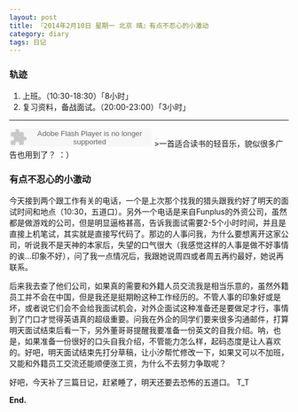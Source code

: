 ```yaml
---
layout: post
title: 『2014年2月10日 星期一 北京 晴』有点不忍心的小激动
category: diary
tags: 日记
---
```

### **轨迹**
1. 上班。（10:30-18:30）「8小时」
2. 复习资料，备战面试。（20:00-23:00）「3小时」

- - -
<embed src="http://www.xiami.com/widget/165819_1769630233/singlePlayer.swf" type="application/x-shockwave-flash" width="257" height="33" wmode="transparent">
>一首适合读书的轻音乐，貌似很多广告也用到了？ ：）

### **有点不忍心的小激动**

今天接到两个跟工作有关的电话，一个是上次那个找我的猎头跟我约好了明天的面试时间和地点（10:30，五道口）。另外一个电话是来自Funplus的外资公司，虽然都是做游戏的公司，但是明显逼格甚高，告诉我面试需要2-5个小时时间，并且是直接上机笔试，其实就是直接写代码了。那边的人事问我，为什么要想离开这家公司，听说我不是天神的本家后，失望的口气很大（我感觉这样的人事是做不好事情的诶...印象不好），问了我一点情况后，我跟她说周四或者周五再约最好，她说再联系。

后来我去查了他们公司，如果真的需要和外籍人员交流我是相当乐意的，虽然外籍员工并不会在中国，但是我还是挺期盼这种工作经历的。不管人事的印象好或是坏，或者说它们会不会给我面试机会，对外企面试这种准备还是要做足才行，事情到了门口才觉得英语真的超级重要。问我在外企的同学们要来很多沟通邮件，打算明天面试结束后看一下，另外董哥哥提醒我要准备一份英文的自我介绍。呐，也是，如果准备一份很好的口头自我介绍，不管能力怎么样，起码态度是让人喜欢的。好吧，明天面试结束先打分草稿，让小汐帮忙修改一下，如果又可以不加班，又能和外籍员工交流还能顺便涨工资，为什么不去努力争取呢？

好吧，今天补了三篇日记，赶紧睡了，明天还要去恐怖的五道口。 T_T

**End.**